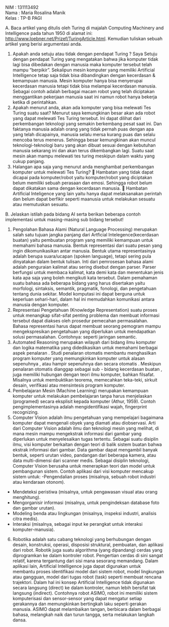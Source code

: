 NIM		: 131113492<br>
Nama		: Maria Rosalina Manik<br>
Kelas		: TP-B PAGI<br>

A.	Baca artikel yang ditulis oleh Turing di majalah Computing Machinery and Intelligence pada tahun 1950 di alamat ini: http://www.loebner.net/Prizef/TuringArticle.html. Kemudian tuliskan sebuah artikel yang berisi argumentasi anda. <br>
1.	Apakah anda setuju atau tidak dengan pendapat Turing ?
Saya Setuju dengan pendapat Turing yang mengatakan bahwa jika komputer tidak lagi bisa dibedakan dengan manusia maka komputer tersebut telah mampu “berpikir”. Sekalipun mesin komputer yang memiliki Artificial Intelligence tetap saja tidak bisa dibandingkan dengan kecerdasan & kemampuan manusia. Mesin komputer hanya bisa menyerupai kecerdasan manusia tetapi tidak bisa melampai kecerdasan manusia. Sebagai contoh adalah berbagai macam robot yang telah diciptakan menggantikan pekerjaan manusia saat ini namun robot hanya bekerja ketika di perintahkan.<br>
2.	Apakah menurut anda, akan ada komputer yang bisa melewati Tes Turing suatu saat?
 Menurut saya kemungkinan besar akan ada robot yang dapat melewati Tes Turing tersebut. Ini dapat dilihat dari perkembangan teknologi yang semakin berkembang pesat saat ini. Dan faktanya manusia adalah orang yang tidak pernah puas dengan apa yang telah dicapainya, manusia selalu mersa kurang puas dan selalu mencoba terus menerus. Sehingga besar kemungkinan akan muncul teknologi-teknologi baru yang akan dibuat sesuai dengan kebutuhan manusia sekarang ini dan akan terus dikembangkan lagi. Suatu saat mesin akan mampu melewati tes turing meskipun dalam waktu yang cukup panjang.<br>
3.	Halangan apa saja yang menurut anda menghambat perkembangan komputer untuk melewati Tes Turing?
	Hambatan yang tidak dapat dicapai pada komputer/robot yaitu komputer/robot yang diciptakan belum memiliki sebuah perasaan dan emosi. Sehingga robot belum dapat dikatakan sama dengan kecerdasan manusia.
	Hambatan Artificial Inteligence yang lain yaitu hanya dapat melaksanakan perintah dan belum dapat berfikir seperti maanusia untuk melakukan sesuatu atau memutuskan sesuatu.<br>

B.	Jelaskan istilah pada bidang AI serta berikan beberapa contoh implementasi untuk masing-masing sub bidang tersebut!<br>
1.	Pengolahan Bahasa Alami (Natural Language Processing) merupakan salah satu tujuan jangka panjang dari Artficial Intelegence(kecerdasan buatan) yaitu pembuatan program yang memiliki kemampuan untuk memahami bahasa manusia. Bentuk representasi dari suatu pesan yang ingin dikomunikasikan antar manusia. Bentuk utama representasinya adalah berupa suara/ucapan (spoken language), tetapi sering pula dinyatakan dalam bentuk tulisan. Inti dari pemrosesan bahasa alami adalah penguraian kalimat atau sering disebut dengan parser. Parser berfungsi untuk membaca kalimat, kata demi kata dan menentukan jenis kata apa saja yang boleh mengikuti kata tersebut.
Dalam pemahaman suatu bahasa ada beberapa bidang yang harus disertakan yaitu morfologi, sintaksis, semantik, pragmatik, fonologi, dan pengetahuan tentang dunia sekitar. Model komputasi ini dapat berguna untuk keperluan sehari-hari, dalam hal ini memudahkan komunikasi antara manusia dengan komputer.<br>
2.	Representasi Pengetahuan (Knowledge Representation) suatu proses untuk menangkap sifat-sifat penting problema dan membuat informasi tersebut dapat diakses oleh prosedur pemecahan permasalahan. Bahasa representasi harus dapat membuat seorang pemogram mampu mengekspresikan pengetahuan yang diperlukan untuk mendapatkan solusi permasalahan. Contohnya: seperti jaringan semantic.<br>
3.	Automated Reasoning merupakan wilayah dari bidang ilmu komputer dan logika matematika yang didedikasikan untuk memahami berbagai aspek penalaran . Studi penalaran otomatis membantu menghasilkan program komputer yang memungkinkan komputer untuk alasan sepenuhnya , atau hampir sepenuhnya dan secara otomatis . Meskipun penalaran otomatis dianggap sebagai sub - bidang kecerdasan buatan , juga memiliki hubungan dengan teori ilmu komputer, bahkan filsafat. Misalnya untuk membuktikan teorema, memecahkan teka-teki, sirkuit desain, verifikasi atau mensintesis program komputer.<br>
4.	Pembelajaran Mesin (Machine Learning) merupakan kemampuan komputer untuk melakukan pembelajaran tanpa harus menjelaskan (programed) secara eksplisit kepada komputer (Athur, 1959). Contoh pengimplementasinya adalah mengidentifikasi wajah, fingerprint recognizing.<br>
5.	Computer Vision adalah ilmu pengetahuan yang mempelajari bagaimana komputer dapat mengenali obyek yang diamati atau diobservasi. Arti dari Computer Vision adalah ilmu dan teknologi mesin yang melihat, di mana mesin mampu mengekstrak informasi dari gambar yang diperlukan untuk menyelesaikan tugas tertentu. Sebagai suatu disiplin ilmu, visi komputer berkaitan dengan teori di balik sistem buatan bahwa ekstrak informasi dari gambar. Data gambar dapat mengambil banyak bentuk, seperti urutan video, pandangan dari beberapa kamera, atau data multi-dimensi dari scanner medis. Sebagai disiplin teknologi, Computer Vision berusaha untuk menerapkan teori dan model untuk pembangunan sistem. Contoh aplikasi dari visi komputer mencakup sistem untuk:
-Pengendalian proses (misalnya, sebuah robot industri atau kendaraan otonom).
- Mendeteksi peristiwa (misalnya, untuk pengawasan visual atau orang menghitung).
- Mengorganisir informasi (misalnya, untuk pengindeksan database foto dan gambar urutan).
- Modeling benda atau lingkungan (misalnya, inspeksi industri, analisis citra medis).
- Interaksi (misalnya, sebagai input ke perangkat untuk interaksi komputer-manusia).<br>
6.	Robotika adalah satu cabang teknologi yang berhubungan dengan desain, konstruksi, operasi, disposisi struktural, pembuatan, dan aplikasi dari robot. Robotik juga suatu algorithma (yang dipandang) cerdas yang diprogramkan ke dalam kontroler robot. Pengertian cerdas di sini sangat relatif, karena tergantung dari sisi mana sesorang memandang. Dalam aplikasi lain, Artificial Intelligence juga dapat digunakan untuk membantu proses identifikasi model dari sistem robot, model lingkungan atau gangguan, model dari tugas robot (task) seperti membuat rencana trajektori. Dalam hal ini konsep Artificial Intelligence tidak digunakan secara langsung (direct) ke dalam kontroler, namun lebih bersifat tak langsung (indirect). Contohnya robot ASIMO, robot ini memiliki sistem komputerisasi dan sensor-sensor yang dapat mengatur setiap gerakannya dan memungkinkan bertingkah laku seperti gerakan manusia. ASIMO dapat melambaikan tangan, berbicara dalam berbagai bahasa, melangkah naik dan turun tangga, serta melakukan langkah dansa.
